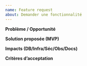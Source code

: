 ```yaml
---
name: Feature request
about: Demander une fonctionnalité
---
```

**Problème / Opportunité**

**Solution proposée (MVP)**

**Impacts (DB/Infra/Séc/Obs/Docs)**

**Critères d’acceptation**
